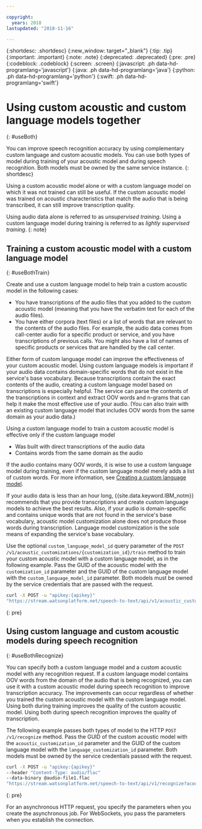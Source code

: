 ```yaml
---

copyright:
  years: 2018
lastupdated: "2018-11-16"

---
```


{:shortdesc: .shortdesc}
{:new_window: target="_blank"}
{:tip: .tip}
{:important: .important}
{:note: .note}
{:deprecated: .deprecated}
{:pre: .pre}
{:codeblock: .codeblock}
{:screen: .screen}
{:javascript: .ph data-hd-programlang='javascript'}
{:java: .ph data-hd-programlang='java'}
{:python: .ph data-hd-programlang='python'}
{:swift: .ph data-hd-programlang='swift'}

# Using custom acoustic and custom language models together
{: #useBoth}

You can improve speech recognition accuracy by using complementary custom language and custom acoustic models. You can use both types of model during training of your acoustic model and during speech recognition. Both models must be owned by the same service instance.
{: shortdesc}

Using a custom acoustic model alone or with a custom language model on which it was not trained can still be useful. If the custom acoustic model was trained on acoustic characteristics that match the audio that is being transcribed, it can still improve transcription quality.

Using audio data alone is referred to as *unsupervised training*. Using a custom language model during training is referred to as *lightly supervised training*.
{: note}

## Training a custom acoustic model with a custom language model
{: #useBothTrain}

Create and use a custom language model to help train a custom acoustic model in the following cases:

-   You have transcriptions of the audio files that you added to the custom acoustic model (meaning that you have the verbatim text for each of the audio files).
-   You have either corpora (text files) or a list of words that are relevant to the contents of the audio files. For example, the audio data comes from call-center audio for a specific product or service, and you have transcriptions of previous calls. You might also have a list of names of specific products or services that are handled by the call center.

Either form of custom language model can improve the effectiveness of your custom acoustic model. Using custom language models is important if your audio data contains domain-specific words that do not exist in the service's base vocabulary. Because transcriptions contain the exact contents of the audio, creating a custom language model based on transcriptions is especially helpful. The service can parse the contents of the transcriptions in context and extract OOV words and n-grams that can help it make the most effective use of your audio. (You can also train with an existing custom language model that includes OOV words from the same domain as your audio data.)

Using a custom language model to train a custom acoustic model is effective only if the custom language model

-   Was built with direct transcriptions of the audio data
-   Contains words from the same domain as the audio

If the audio contains many OOV words, it is wise to use a custom language model during training, even if the custom language model merely adds a list of custom words. For more information, see [Creating a custom language model](/docs/services/speech-to-text/language-create.html).

If your audio data is less than an hour long, {{site.data.keyword.IBM_notm}} recommends that you provide transcriptions and create custom language models to achieve the best results. Also, if your audio is domain-specific and contains unique words that are not found in the service's base vocabulary, acoustic model customization alone does not produce those words during transcription. Language model customization is the sole means of expanding the service's base vocabulary.

Use the optional `custom_language_model_id` query parameter of the `POST /v1/acoustic_customizations/{customization_id}/train` method to train your custom acoustic model with a custom language model, as in the following example. Pass the GUID of the acoustic model with the `customization_id` parameter and the GUID of the custom language model with the `custom_language_model_id` parameter. Both models must be owned by the service credentials that are passed with the request.

```bash
curl -X POST -u "apikey:{apikey}"
"https://stream.watsonplatform.net/speech-to-text/api/v1/acoustic_customizations/{customization_id}/train?custom_language_model_id={customization_id}"
```
{: pre}

## Using custom language and custom acoustic models during speech recognition
{: #useBothRecognize}

You can specify both a custom language model and a custom acoustic model with any recognition request. If a custom language model contains OOV words from the domain of the audio that is being recognized, you can use it with a custom acoustic model during speech recognition to improve transcription accuracy. The improvements can occur regardless of whether you trained the custom acoustic model with the custom language model. Using both during training improves the quality of the custom acoustic model. Using both during speech recognition improves the quality of transcription.

The following example passes both types of model to the HTTP `POST /v1/recognize` method. Pass the GUID of the custom acoustic model with the `acoustic_customization_id` parameter and the GUID of the custom language model with the `language_customization_id` parameter. Both models must be owned by the service credentials passed with the request.

```bash
curl -X POST -u "apikey:{apikey}"
--header "Content-Type: audio/flac"
--data-binary @audio-file1.flac
"https://stream.watsonplatform.net/speech-to-text/api/v1/recognize?acoustic_customization_id={customization_id}&language_customization_id={customization_id}"
```
{: pre}

For an asynchronous HTTP request, you specify the parameters when you create the asynchronous job. For WebSockets, you pass the parameters when you establish the connection.
